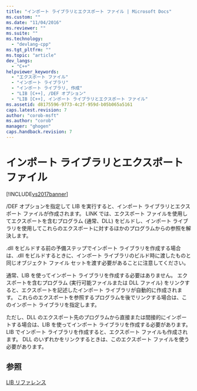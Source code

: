 ```yaml
---
title: "インポート ライブラリとエクスポート ファイル | Microsoft Docs"
ms.custom: ""
ms.date: "11/04/2016"
ms.reviewer: ""
ms.suite: ""
ms.technology: 
  - "devlang-cpp"
ms.tgt_pltfrm: ""
ms.topic: "article"
dev_langs: 
  - "C++"
helpviewer_keywords: 
  - "エクスポート ファイル"
  - "インポート ライブラリ"
  - "インポート ライブラリ, 作成"
  - "LIB [C++], /DEF オプション"
  - "LIB [C++], インポート ライブラリとエクスポート ファイル"
ms.assetid: d8175596-9773-4c2f-959d-b05b065a5161
caps.latest.revision: 7
author: "corob-msft"
ms.author: "corob"
manager: "ghogen"
caps.handback.revision: 7
---
```

# インポート ライブラリとエクスポート ファイル
[!INCLUDE[vs2017banner](../../assembler/inline/includes/vs2017banner.md)]

\/DEF オプションを指定して LIB を実行すると、インポート ライブラリとエクスポート ファイルが作成されます。  LINK では、エクスポート ファイルを使用してエクスポートを含むプログラム \(通常、DLL\) をビルドし、インポート ライブラリを使用してこれらのエクスポートに対するほかのプログラムからの参照を解決します。  
  
 .dll をビルドする前の予備ステップでインポート ライブラリを作成する場合は、.dll をビルドするときに、インポート ライブラリのビルド時に渡したものと同じオブジェクト ファイル セットを渡す必要があることに注意してください。  
  
 通常、LIB を使ってインポート ライブラリを作成する必要はありません。  エクスポートを含むプログラム \(実行可能ファイルまたは DLL ファイル\) をリンクすると、エクスポートを記述したインポート ライブラリが自動的に作成されます。  これらのエクスポートを参照するプログラムを後でリンクする場合は、このインポート ライブラリを指定します。  
  
 ただし、DLL のエクスポート先のプログラムから直接または間接的にインポートする場合は、LIB を使ってインポート ライブラリを作成する必要があります。  LIB でインポート ライブラリを作成すると、エクスポート ファイルも作成されます。  DLL のいずれかをリンクするときは、このエクスポート ファイルを使う必要があります。  
  
## 参照  
 [LIB リファレンス](../../build/reference/lib-reference.md)